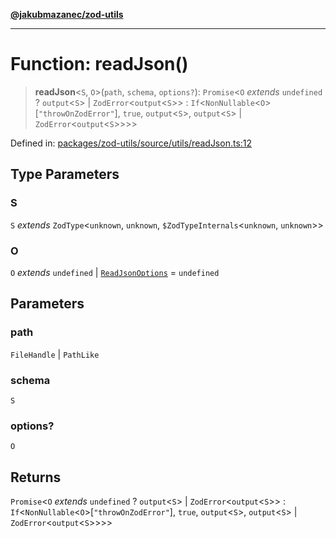 [**@jakubmazanec/zod-utils**](../README.md)

---

# Function: readJson()

> **readJson**\<`S`, `O`\>(`path`, `schema`, `options?`): `Promise`\<`O` _extends_ `undefined` ?
> `output`\<`S`\> \| `ZodError`\<`output`\<`S`\>\> :
> `If`\<`NonNullable`\<`O`\>\[`"throwOnZodError"`\], `true`, `output`\<`S`\>, `output`\<`S`\> \|
> `ZodError`\<`output`\<`S`\>\>\>\>

Defined in:
[packages/zod-utils/source/utils/readJson.ts:12](https://github.com/jakubmazanec/tools/blob/026d472564678641afd0039e9c07d936f221ca46/packages/zod-utils/source/utils/readJson.ts#L12)

## Type Parameters

### S

`S` _extends_ `ZodType`\<`unknown`, `unknown`, `$ZodTypeInternals`\<`unknown`, `unknown`\>\>

### O

`O` _extends_ `undefined` \| [`ReadJsonOptions`](../interfaces/ReadJsonOptions.md) = `undefined`

## Parameters

### path

`FileHandle` | `PathLike`

### schema

`S`

### options?

`O`

## Returns

`Promise`\<`O` _extends_ `undefined` ? `output`\<`S`\> \| `ZodError`\<`output`\<`S`\>\> :
`If`\<`NonNullable`\<`O`\>\[`"throwOnZodError"`\], `true`, `output`\<`S`\>, `output`\<`S`\> \|
`ZodError`\<`output`\<`S`\>\>\>\>
